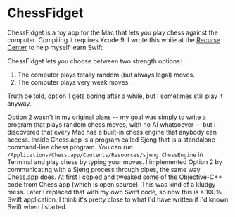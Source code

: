 # ChessFidget

ChessFidget is a toy app for the Mac that lets you play chess against the computer.  Compiling it requires Xcode 9.  I wrote this while at the [Recurse Center](https://www.recurse.com/) to help myself learn Swift.

ChessFidget lets you choose between two strength options:

1. The computer plays totally random (but always legal) moves.
2. The computer plays very weak moves.

Truth be told, option 1 gets boring after a while, but I sometimes still play it anyway.

Option 2 wasn't in my original plans -- my goal was simply to write a program that plays random chess moves, with no AI whatsoever -- but I discovered that every Mac has a built-in chess engine that anybody can access.  Inside Chess.app is a program called Sjeng that is a standalone command-line chess program.  You can run `/Applications/Chess.app/Contents/Resources/sjeng.ChessEngine` in Terminal and play chess by typing your moves.  I implemented Option 2 by communicating with a Sjeng process through pipes, the same way Chess.app does.  At first I copied and tweaked some of the Objective-C++ code from Chess.app (which is open source).  This was kind of a kludgy mess.  Later I replaced that with my own Swift code, so now this is a 100% Swift application.  I think it's pretty close to what I'd have written if I'd known Swift when I started.

